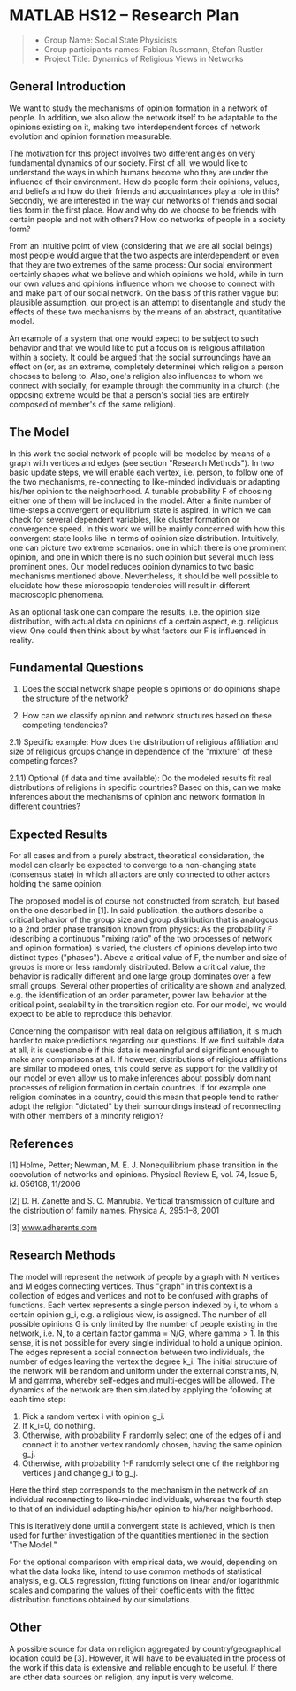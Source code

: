 # MATLAB HS12 – Research Plan

> * Group Name: Social State Physicists
> * Group participants names: Fabian Russmann, Stefan Rustler
> * Project Title: Dynamics of Religious Views in Networks

## General Introduction


We want to study the mechanisms of opinion formation in a network of people. In addition, we also allow the network itself to be adaptable to the opinions existing on it, making two interdependent forces of network evolution and opinion formation measurable.

The motivation for this project involves two different angles on very fundamental dynamics of our society. First of all, we would like to understand the ways in which humans become who they are under the influence of their environment. How do people form their opinions, values, and beliefs and how do their friends and acquaintances play a role in this? Secondly, we are interested in the way our networks of friends and social ties form in the first place. How and why do we choose to be friends with certain people and not with others? How do networks of people in a society form? 

From an intuitive point of view (considering that we are all social beings) most people would argue that the two aspects are interdependent or even that they are two extremes of the same process: Our social environment certainly shapes what we believe and which opinions we hold, while in turn our own values and opinions influence whom we choose to connect with and make part of our social network. On the basis of this rather vague but plausible assumption, our project is an attempt to disentangle and study the effects of these two mechanisms by the means of an abstract, quantitative model. 

An example of a system that one would expect to be subject to such behavior and that we would like to put a focus on is religious affiliation within a society. It could be argued that the social surroundings have an effect on (or, as an extreme, completely determine) which religion a person chooses to belong to. Also, one's religion also influences to whom we connect with socially, for example through the community in a church (the opposing extreme would be that a person's social ties are entirely composed of member's of the same religion). 



## The Model


In this work the social network of people will be modeled by means of a graph with vertices and edges (see section "Research Methods"). In two basic update steps, we will enable each vertex, i.e. person, to follow one of the two mechanisms, re-connecting to like-minded individuals or adapting his/her opinion to the neighborhood. A tunable probability F of choosing either one of them will be included in the model. After a finite number of time-steps a convergent or equilibrium state is aspired, in which we can check for several dependent variables, like cluster formation or convergence speed. In this work we will be mainly concerned with how this convergent state looks like in terms of opinion size distribution. Intuitively, one can picture two extreme scenarios: one in which there is one prominent opinion, and one in which there is no such opinion but several much less prominent ones. Our model reduces opinion dynamics to two basic mechanisms mentioned above. Nevertheless, it should be well possible to elucidate how these microscopic tendencies will result in different macroscopic phenomena.

As an optional task one can compare the results, i.e. the opinion size distribution, with actual data on opinions of a certain aspect, e.g. religious view. One could then think about by what factors our F is influenced in reality.


## Fundamental Questions

1) Does the social network shape people's opinions or do opinions shape the structure of the network?

2) How can we classify opinion and network structures based on these competing tendencies?

2.1) Specific example: How does the distribution of religious affiliation and size of religious groups change in dependence of the "mixture" of these competing forces?

2.1.1) Optional (if data and time available): Do the modeled results fit real distributions of religions in specific countries? Based on this, can we make inferences about the mechanisms of opinion and network formation in different countries?



## Expected Results

For all cases and from a purely abstract, theoretical consideration, the model can clearly be expected to converge to a non-changing state (consensus state) in which all actors are only connected to other actors holding the same opinion.

The proposed model is of course not constructed from scratch, but based on the one described in [1]. In said publication, the authors describe a critical behavior of the group size and group distribution that is analogous to a 2nd order phase transition known from physics: As the probability F (describing a continuous "mixing ratio" of the two processes of network and opinion formation) is varied, the clusters of opinions develop into two distinct types ("phases"). Above a critical value of F, the number and size of groups is more or less randomly distributed. Below a critical value, the behavior is radically different and one large group dominates over a few small groups. Several other properties of criticality are shown and analyzed, e.g. the identification of an order parameter, power law behavior at the critical point, scalability in the transition region etc. For our model, we would expect to be able to reproduce this behavior. 

Concerning the comparison with real data on religious affiliation, it is much harder to make predictions regarding our questions. If we find suitable data at all, it is questionable if this data is meaningful and significant enough to make any comparisons at all. If however, distributions of religious affiliations are similar to modeled ones, this could serve as support for the validity of our model or even allow us to make inferences about possibly dominant processes of religion formation in certain countries. If for example one religion dominates in a country, could this mean that people tend to rather adopt the religion "dictated" by their surroundings instead of reconnecting with other members of a minority religion? 




## References 

[1] Holme, Petter; Newman, M. E. J. Nonequilibrium phase transition in the coevolution of networks and opinions. Physical Review E, vol. 74, Issue 5, id. 056108, 11/2006

[2] D. H. Zanette and S. C. Manrubia. Vertical transmission of culture and the distribution of family names. Physica A, 295:1–8, 2001

[3] www.adherents.com



## Research Methods

The model will represent the network of people by a graph with N vertices and M edges connecting vertices. Thus "graph" in this context is a collection of edges and vertices and not to be confused with graphs of functions. Each vertex represents a single person indexed by i, to whom a certain opinion g_i, e.g. a religious view, is assigned. The number of all possible opinions G is only limited by the number of people existing in the network, i.e. N, to a certain factor gamma = N/G, where gamma > 1. In this sense, it is not possible for every single individual to hold a unique opinion. The edges represent a social connection between two individuals, the number of edges leaving the vertex the degree k_i.
The initial structure of the network will be random and uniform under the external constraints, N, M and gamma, whereby self-edges and multi-edges will be allowed. The dynamics of the network are then simulated by applying the following at each time step:

1. Pick a random vertex i with opinion g_i. 
2. If k_i=0, do nothing. 
3. Otherwise, with probability F randomly select one of the edges of i and connect it to another vertex randomly chosen, having the same opinion g_j.
4. Otherwise, with probability 1-F randomly select one of the neighboring vertices j and change g_i to g_j.

Here the third step corresponds to the mechanism in the network of an individual reconnecting to like-minded individuals, whereas the fourth step to that of an individual adapting his/her opinion to his/her neighborhood. 

This is iteratively done until a convergent state is achieved, which is then used for further investigation of the quantities mentioned in the section "The  Model."

For the optional comparison with empirical data, we would, depending on what the data looks like, intend to use common methods of statistical analysis, e.g. OLS regression, fitting functions on linear and/or logarithmic scales and comparing the values of their coefficients with the fitted distribution functions obtained by our simulations.




## Other

A possible source for data on religion aggregated by country/geographical location could be [3]. However, it will have to be evaluated in the process of the work if this data is extensive and reliable enough to be useful. If there are other data sources on religion, any input is very welcome.

